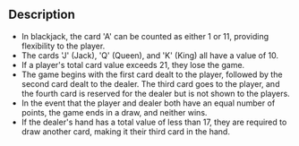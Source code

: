 Description
-----
- In blackjack, the card 'A' can be counted as either 1 or 11, providing flexibility to the player.
- The cards 'J' (Jack), 'Q' (Queen), and 'K' (King) all have a value of 10.
- If a player's total card value exceeds 21, they lose the game.
- The game begins with the first card dealt to the player, followed by the second card dealt to the dealer. The third card goes to the player, and the fourth card is reserved for the dealer but is not shown to the players.
- In the event that the player and dealer both have an equal number of points, the game ends in a draw, and neither wins.
- If the dealer's hand has a total value of less than 17, they are required to draw another card, making it their third card in the hand.
